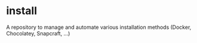 # install
A repository to manage and automate various installation methods (Docker, Chocolatey, Snapcraft, ...)
